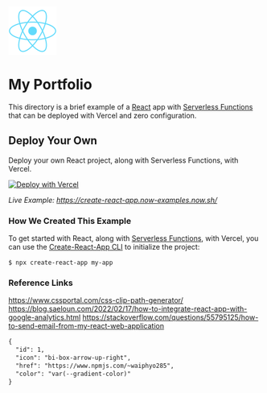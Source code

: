 ![React Logo](https://github.com/vercel/vercel/blob/main/packages/frameworks/logos/react.svg)

# My Portfolio

This directory is a brief example of a [React](https://reactjs.org/) app with [Serverless Functions](https://vercel.com/docs/v2/serverless-functions/introduction) that can be deployed with Vercel and zero configuration.

## Deploy Your Own

Deploy your own React project, along with Serverless Functions, with Vercel.

[![Deploy with Vercel](https://vercel.com/button)](https://vercel.com/new/clone?repository-url=https://github.com/vercel/vercel/tree/main/examples/create-react-app-functions&template=create-react-app)

_Live Example: https://create-react-app.now-examples.now.sh/_

### How We Created This Example

To get started with React, along with [Serverless Functions](https://vercel.com/docs/v2/serverless-functions/introduction), with Vercel, you can use the [Create-React-App CLI](https://reactjs.org/docs/create-a-new-react-app.html#create-react-app) to initialize the project:

```shell
$ npx create-react-app my-app
```

### Reference Links

https://www.cssportal.com/css-clip-path-generator/
https://blog.saeloun.com/2022/02/17/how-to-integrate-react-app-with-google-analytics.html
https://stackoverflow.com/questions/55795125/how-to-send-email-from-my-react-web-application

```
{
  "id": 1,
  "icon": "bi-box-arrow-up-right",
  "href": "https://www.npmjs.com/~waiphyo285",
  "color": "var(--gradient-color)"
}
```
